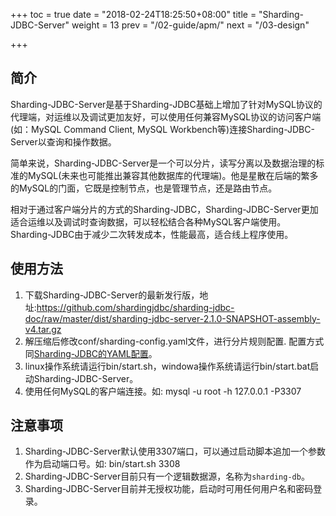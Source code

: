 +++
toc = true
date = "2018-02-24T18:25:50+08:00"
title = "Sharding-JDBC-Server"
weight = 13
prev = "/02-guide/apm/"
next = "/03-design"

+++

## 简介

Sharding-JDBC-Server是基于Sharding-JDBC基础上增加了针对MySQL协议的代理端，对运维以及调试更加友好，可以使用任何兼容MySQL协议的访问客户端(如：MySQL Command Client, MySQL Workbench等)连接Sharding-JDBC-Server以查询和操作数据。

简单来说，Sharding-JDBC-Server是一个可以分片，读写分离以及数据治理的标准的MySQL(未来也可能推出兼容其他数据库的代理端)。他是星散在后端的繁多的MySQL的门面，它既是控制节点，也是管理节点，还是路由节点。

相对于通过客户端分片的方式的Sharding-JDBC，Sharding-JDBC-Server更加适合运维以及调试时查询数据，可以轻松结合各种MySQL客户端使用。Sharding-JDBC由于减少二次转发成本，性能最高，适合线上程序使用。

## 使用方法

1. 下载Sharding-JDBC-Server的最新发行版，地址:https://github.com/shardingjdbc/sharding-jdbc-doc/raw/master/dist/sharding-jdbc-server-2.1.0-SNAPSHOT-assembly-v4.tar.gz
2. 解压缩后修改conf/sharding-config.yaml文件，进行分片规则配置. 配置方式同[Sharding-JDBC的YAML配置](/02-guide/configuration/)。
3. linux操作系统请运行bin/start.sh，windowa操作系统请运行bin/start.bat启动Sharding-JDBC-Server。
4. 使用任何MySQL的客户端连接。如: mysql -u root -h 127.0.0.1 -P3307

## 注意事项

1. Sharding-JDBC-Server默认使用3307端口，可以通过启动脚本追加一个参数作为启动端口号。如: bin/start.sh 3308
2. Sharding-JDBC-Server目前只有一个逻辑数据源，名称为`sharding-db`。
3. Sharding-JDBC-Server目前并无授权功能，启动时可用任何用户名和密码登录。
